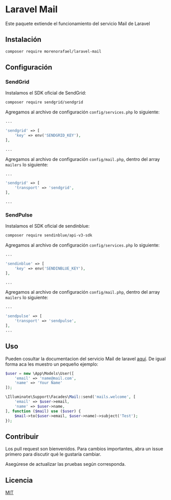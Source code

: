 # Laravel Mail

Este paquete extiende el funcionamiento del servicio Mail de Laravel

## Instalación

```bash
composer require morenorafael/laravel-mail
```

## Configuración

### SendGrid

Instalamos el SDK oficial de SendGrid:

```bash
composer require sendgrid/sendgrid
```

Agregamos al archivo de configuración `config/services.php` lo siguiente:

```php
...

'sendgrid' => [
    'key' => env('SENDGRID_KEY'),
],

...
```

Agregamos al archivo de configuración `config/mail.php`, dentro del array `mailers` lo siguiente:

```php
...

'sendgrid' => [
    'transport' => 'sendgrid',
],

...
```

### SendPulse

Instalamos el SDK oficial de sendinblue:

```bash
composer require sendinblue/api-v3-sdk
```

Agregamos al archivo de configuración `config/services.php` lo siguiente:

```php
...

'sendinblue' => [
    'key' => env('SENDINBLUE_KEY'),
],

...
```

Agregamos al archivo de configuración `config/mail.php`, dentro del array `mailers` lo siguiente:

```php
...

'sendpulse' => [
    'transport' => 'sendpulse',
],
...
```

## Uso

Pueden cosultar la documentacion del servicio Mail de laravel [aquí](https://laravel.com/docs/8.x/mail).
De igual forma aca les muestro un pequeño ejemplo:

```php
$user = new \App\Models\User([
    'email' => 'name@mail.com',
    'name' => 'Your Name'
]);

\Illuminate\Support\Facades\Mail::send('mails.welcome', [
    'email' => $user->email,
    'name' => $user->name,
], function ($mail) use ($user) {
    $mail->to($user->email, $user->name)->subject('Test');
});
```

## Contribuir
Los pull request son bienvenidos. Para cambios importantes, abra un issue primero para discutir qué le gustaría cambiar.

Asegúrese de actualizar las pruebas según corresponda.

## Licencia
[MIT](https://github.com/morenorafael/laravel-mail/blob/master/LICENSE.md)
